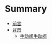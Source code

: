 # Summary

* [前言](README.md)
* [背景](chapter1.md)
  * [手动阀手动阀](chapter1/shou-dong-fa-shou-dong-fa.md)

